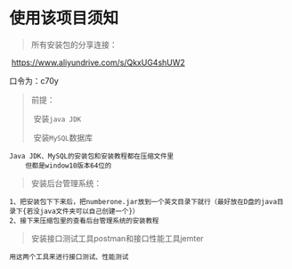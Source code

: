 # 使用该项目须知
> 所有安装包的分享连接：

​	https://www.aliyundrive.com/s/QkxUG4shUW2

口令为：c70y

> 前提：
>
> ​	安装`java JDK`
>
> ​	安装`MySQL`数据库

```
Java JDK、MySQL的安装包和安装教程都在压缩文件里
	但都是window10版本64位的
```

> 安装后台管理系统：	

```
1、把安装包下下来后，把numberone.jar放到一个英文目录下就行（最好放在D盘的java目录下{若没java文件夹可以自己创建一个}）
2、接下来压缩包里的查看后台管理系统的安装教程
```

> 安装接口测试工具postman和接口性能工具jemter

```
用这两个工具来进行接口测试、性能测试
```


